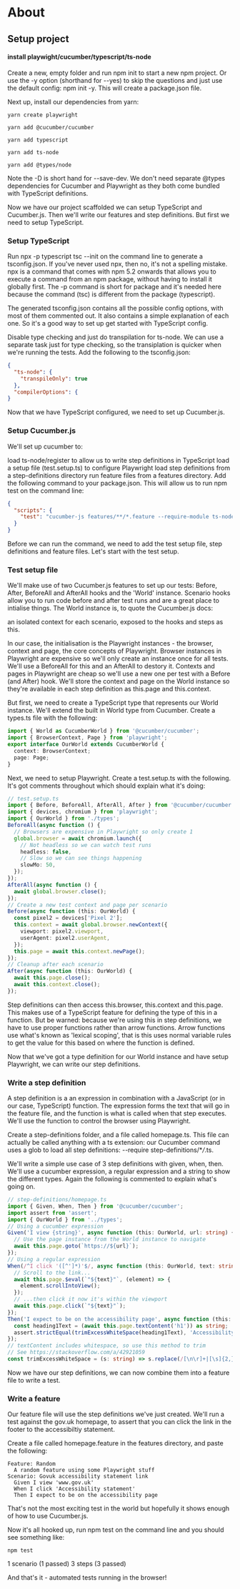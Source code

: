 # About

## Setup project

#### install playwight/cucumber/typescript/ts-node

Create a new, empty folder and run npm init to start a new npm project. Or use the -y option (shorthand for --yes) to skip the questions and just use the default config: npm init -y. This will create a package.json file.

Next up, install our dependencies from yarn:

```
yarn create playwright
```

```
yarn add @cucumber/cucumber
```

```
yarn add typescript
```

```
yarn add ts-node
```

```
yarn add @types/node
```

Note the -D is short hand for --save-dev. We don't need separate @types dependencies for Cucumber and Playwright as they both come bundled with TypeScript definitions.

Now we have our project scaffolded we can setup TypeScript and Cucumber.js. Then we'll write our features and step definitions. But first we need to setup TypeScript.

### Setup TypeScript

Run npx -p typescript tsc --init on the command line to generate a tsconfig.json. If you've never used npx, then no, it's not a spelling mistake. npx is a command that comes with npm 5.2 onwards that allows you to execute a command from an npm package, without having to install it globally first. The -p command is short for package and it's needed here because the command (tsc) is different from the package (typescript).

The generated tsconfig.json contains all the possible config options, with most of them commented out. It also contains a simple explanation of each one. So it's a good way to set up get started with TypeScript config.

Disable type checking and just do transpilation for ts-node. We can use a separate task just for type checking, so the transiplation is quicker when we're running the tests. Add the following to the tsconfig.json:

```json
{
  "ts-node": {
    "transpileOnly": true
  },
  "compilerOptions": {
}
```

Now that we have TypeScript configured, we need to set up Cucumber.js.

### Setup Cucumber.js

We'll set up cucumber to:

load ts-node/register to allow us to write step definitions in TypeScript
load a setup file (test.setup.ts) to configure Playwright
load step definitions from a step-definitions directory
run feature files from a features directory.
Add the following command to your package.json. This will allow us to run npm test on the command line:

```json
{
  "scripts": {
    "test": "cucumber-js features/**/*.feature --require-module ts-node/register --require test.setup.ts --require step-definitions/**/*.ts"
  }
}
```

Before we can run the command, we need to add the test setup file, step definitions and feature files. Let's start with the test setup.

### Test setup file

We'll make use of two Cucumber.js features to set up our tests: Before, After, BeforeAll and AfterAll hooks and the 'World' instance. Scenario hooks allow you to run code before and after test runs and are a great place to intialise things. The World instance is, to quote the Cucumber.js docs:

an isolated context for each scenario, exposed to the hooks and steps as this.

In our case, the initialisation is the Playwright instances - the browser, context and page, the core concepts of Playwright. Browser instances in Playwright are expensive so we'll only create an instance once for all tests. We'll use a BeforeAll for this and an AfterAll to destory it. Contexts and pages in Playwright are cheap so we'll use a new one per test with a Before (and After) hook. We'll store the context and page on the World instance so they're available in each step definition as this.page and this.context.

But first, we need to create a TypeScript type that represents our World instance. We'll extend the built in World type from Cucumber. Create a types.ts file with the following:

```ts
import { World as CucumberWorld } from '@cucumber/cucumber';
import { BrowserContext, Page } from 'playwright';
export interface OurWorld extends CucumberWorld {
  context: BrowserContext;
  page: Page;
}
```

Next, we need to setup Playwright. Create a test.setup.ts with the following. It's got comments throughout which should explain what it's doing:

```ts
// test.setup.ts
import { Before, BeforeAll, AfterAll, After } from '@cucumber/cucumber';
import { devices, chromium } from 'playwright';
import { OurWorld } from './types';
BeforeAll(async function () {
  // Browsers are expensive in Playwright so only create 1
  global.browser = await chromium.launch({
    // Not headless so we can watch test runs
    headless: false,
    // Slow so we can see things happening
    slowMo: 50,
  });
});
AfterAll(async function () {
  await global.browser.close();
});
// Create a new test context and page per scenario
Before(async function (this: OurWorld) {
  const pixel2 = devices['Pixel 2'];
  this.context = await global.browser.newContext({
    viewport: pixel2.viewport,
    userAgent: pixel2.userAgent,
  });
  this.page = await this.context.newPage();
});
// Cleanup after each scenario
After(async function (this: OurWorld) {
  await this.page.close();
  await this.context.close();
});
```

Step definitions can then access this.browser, this.context and this.page. This makes use of a TypeScript feature for defining the type of this in a function. But be warned: because we're using this in step definitions, we have to use proper functions rather than arrow functions. Arrow functions use what's known as 'lexical scoping', that is this uses normal variable rules to get the value for this based on where the function is defined.

Now that we've got a type definition for our World instance and have setup Playwright, we can write our step definitions.

### Write a step definition

A step definition is a an expression in combination with a JavaScript (or in our case, TypeScript) function. The expression forms the text that will go in the feature file, and the function is what is called when that step executes. We'll use the function to control the browser using Playwright.

Create a step-definitions folder, and a file called homepage.ts. This file can actually be called anything with a ts extension: our Cucumber command uses a glob to load all step definitions: --require step-definitions/\*_/_.ts.

We'll write a simple use case of 3 step definitions with given, when, then. We'll use a cucumber expression, a regular expression and a string to show the different types. Again the following is commented to explain what's going on.

```ts
// step-definitions/homepage.ts
import { Given, When, Then } from '@cucumber/cucumber';
import assert from 'assert';
import { OurWorld } from '../types';
// Using a cucumber expression
Given('I view {string}', async function (this: OurWorld, url: string) {
  // Use the page instance from the World instance to navigate
  await this.page.goto(`https://${url}`);
});
// Using a regular expression
When(/^I click '([^']*)'$/, async function (this: OurWorld, text: string) {
  // Scroll to the link...
  await this.page.$eval(`"${text}"`, (element) => {
    element.scrollIntoView();
  });
  // ...then click it now it's within the viewport
  await this.page.click(`"${text}"`);
});
Then('I expect to be on the accessibility page', async function (this: OurWorld) {
  const heading1Text = (await this.page.textContent('h1')) as string;
  assert.strictEqual(trimExcessWhiteSpace(heading1Text), 'Accessibility statement');
});
// textContent includes whitespace, so use this method to trim
// See https://stackoverflow.com/a/42921059
const trimExcessWhiteSpace = (s: string) => s.replace(/[\n\r]+|[\s]{2,}/g, ' ').trim();
```

Now we have our step definitions, we can now combine them into a feature file to write a test.

### Write a feature

Our feature file will use the step definitions we've just created. We'll run a test against the gov.uk homepage, to assert that you can click the link in the footer to the accessibiltiy statement.

Create a file called homepage.feature in the features directory, and paste the following:

```gherkin
Feature: Random
  A random feature using some Playwright stuff
Scenario: Govuk accessibility statement link
  Given I view 'www.gov.uk'
  When I click 'Accessibility statement'
  Then I expect to be on the accessibility page
```

That's not the most exciting test in the world but hopefully it shows enough of how to use Cucumber.js.

Now it's all hooked up, run npm test on the command line and you should see something like:

```
npm test
```

1 scenario (1 passed) 3 steps (3 passed)

And that's it - automated tests running in the browser!
